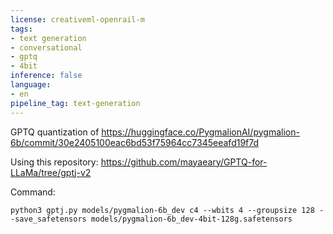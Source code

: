 ```yaml
---
license: creativeml-openrail-m
tags:
- text generation
- conversational
- gptq
- 4bit
inference: false
language:
- en
pipeline_tag: text-generation
---
```


GPTQ quantization of https://huggingface.co/PygmalionAI/pygmalion-6b/commit/30e2405100eac6bd53f75964cc7345eeafd19f7d

Using this repository: https://github.com/mayaeary/GPTQ-for-LLaMa/tree/gptj-v2

Command: 
```
python3 gptj.py models/pygmalion-6b_dev c4 --wbits 4 --groupsize 128 --save_safetensors models/pygmalion-6b_dev-4bit-128g.safetensors
```